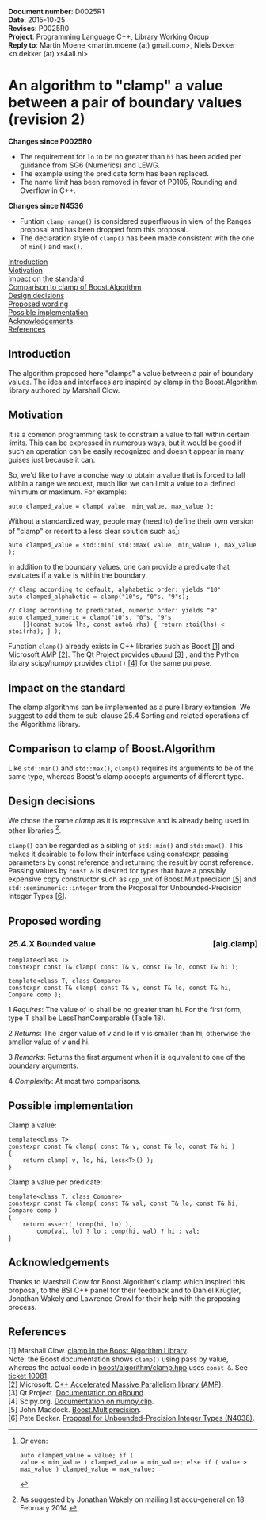 <!--
-- Created: 21 May 2014, Martin Moene
--
-- Note 1: edited with MarkdownPad2 (http://markdownpad.com/).
-- Note 2: take care of trailing double space for formatting newline.
-- Note 3: the interspersed HTML is added to support generating useful output via Pandoc (http://johnmacfarlane.net/pandoc/).
--
-- IsoCpp: https://isocpp.org/std/library-design-guidelines
--
-- ISO/IEC JTC1 SC22 WG21 D*dddd* *yyyy-mm-dd*
-->

**Document number**: D0025R1  
**Date**: 2015-10-25  
**Revises**: P0025R0  
**Project**: Programming Language C++, Library Working Group  
**Reply to**: Martin Moene &lt;martin.moene (at) gmail.com&gt;, Niels Dekker &lt;n.dekker (at) xs4all.nl&gt;  


An algorithm to "clamp" a value between a pair of boundary values (revision 2)
================================================================================

**Changes since P0025R0**  
- The requirement for `lo` to be no greater than `hi` has been added per guidance from SG6 (Numerics) and LEWG. 
- The example using the predicate form has been replaced. 
- The name *limit* has been removed in favor of P0105, Rounding and Overflow in C++.

**Changes since N4536**  
- Funtion `clamp_range()` is considered superfluous in view of the Ranges proposal and has been dropped from this proposal. 
- The declaration style of `clamp()` has been made consistent with the one of `min()` and `max()`.

<a name="contents"></a>

[Introduction](#introduction)  
[Motivation](#motivation)  
[Impact on the standard](#impact)  
[Comparison to clamp of Boost.Algorithm](#comparison)  
[Design decisions](#design)  
[Proposed wording](#wording)  
[Possible implementation](#implementation)  
[Acknowledgements](#acknowledgements)  
[References](#references)  


<a name="introduction"></a>

Introduction
--------------
The algorithm proposed here "clamps" a value between a pair of boundary values. The idea and interfaces are inspired by clamp in the Boost.Algorithm library authored by Marshall Clow.


<a name="motivation"></a>

Motivation
------------
It is a common programming task to constrain a value to fall within certain limits. This can be expressed in numerous ways, but it would be good if such an operation can be easily recognized and doesn't appear in many guises just because it can. 

So, we'd like to have a concise way to obtain a value that is forced to fall within a range we request, much like we can limit a value to a defined minimum or maximum. For example:
  
	auto clamped_value = clamp( value, min_value, max_value );

Without a standardized way, people may (need to) define their own version of "clamp" or resort to a less clear solution such as[^1]: 

	auto clamped_value = std::min( std::max( value, min_value ), max_value );

In addition to the boundary values, one can provide a predicate that evaluates if a value is within the boundary.
 
	// Clamp according to default, alphabetic order: yields "10"
	auto clamped_alphabetic = clamp("10"s, "0"s, "9"s);
	
	// Clamp according to predicated, numeric order: yields "9"
	auto clamped_numeric = clamp("10"s, "0"s, "9"s, 
		[](const auto& lhs, const auto& rhs) { return stoi(lhs) < stoi(rhs); } );

Function `clamp()` already exists in C++ libraries such as Boost [[1]](#ref1) and Microsoft AMP [[2]](#ref2). The Qt Project provides `qBound` [[3]](#ref3) , and the Python library scipy/numpy provides `clip()` [[4]](#ref4) for the same purpose.


<a name="impact"></a>

Impact on the standard
------------------------
The clamp algorithms can be implemented as a pure library extension. We suggest to add them to sub-clause 25.4 Sorting and related operations of the Algorithms library.


<a name="comparison"></a>

Comparison to clamp of Boost.Algorithm
----------------------------------------
Like `std::min()` and `std::max()`, `clamp()` requires its arguments to be of the same  type, whereas Boost's clamp accepts arguments of different type.

<a name="motivation"></a>

Design decisions
------------------
We chose the name *clamp* as it is expressive and is already being used in other libraries [^2]. 

`clamp()` can be regarded as a sibling of `std::min()` and `std::max()`. This makes it desirable to follow their interface using constexpr, passing parameters by const reference and returning the result by const reference. Passing values by `const &` is desired for types that have a possibly expensive copy constructor such as `cpp_int` of Boost.Multiprecision [[5]](#ref5) and `std::seminumeric::integer` from the Proposal for Unbounded-Precision Integer Types [[6](#ref6)].


<a name="wording"></a>

Proposed wording
-------------------

<xdiv class="std">
<h3>25.4.X Bounded value<span style="float:right"> [alg.clamp]</span></h3>

```
template<class T>
constexpr const T& clamp( const T& v, const T& lo, const T& hi );

template<class T, class Compare>
constexpr const T& clamp( const T& v, const T& lo, const T& hi, Compare comp );
```
1 *Requires*: The value of lo shall be no greater than hi. For the first form, type T shall be LessThanComparable (Table 18). 

2 *Returns*: The larger value of v and lo if v is smaller than hi, otherwise the smaller value of v and hi.

3 *Remarks*: Returns the first argument when it is equivalent to one of the boundary arguments.

4 *Complexity*: At most two comparisons.
</div>

<a name="implementation"></a>

Possible implementation
-------------------------

Clamp a value:

	template<class T>
	constexpr const T& clamp( const T& v, const T& lo, const T& hi )
	{
		return clamp( v, lo, hi, less<T>() );
	}

Clamp a value per predicate:

	template<class T, class Compare>
	constexpr const T& clamp( const T& val, const T& lo, const T& hi, Compare comp )
	{
	    return assert( !comp(hi, lo) ),
	        comp(val, lo) ? lo : comp(hi, val) ? hi : val;
	}


<a name="acknowledgements"></a>

Acknowledgements
------------------
Thanks to Marshall Clow for Boost.Algorithm's clamp which inspired this proposal, to the BSI C++ panel for their feedback and to Daniel Krügler, Jonathan Wakely and Lawrence Crowl for their help with the proposing process.

<a name="references"></a>

References
---------------
<a name="ref1"></a>[1] Marshall Clow. [clamp in the Boost Algorithm Library](http://www.boost.org/doc/libs/1_58_0/libs/algorithm/doc/html/algorithm/Misc.html#the_boost_algorithm_library.Misc.clamp).   
Note: the Boost documentation shows `clamp()` using pass by value, whereas the actual code in [boost/algorithm/clamp.hpp](http://www.boost.org/doc/libs/1_58_0/boost/algorithm/clamp.hpp) uses `const &`. See [ticket 10081](https://svn.boost.org/trac/boost/ticket/10081).  
<a name="ref2"></a>[2] Microsoft. [C++ Accelerated Massive Parallelism library (AMP)](http://msdn.microsoft.com/en-us/library/hh265137.aspx).  
<a name="ref3"></a>[3] Qt Project. [Documentation on qBound](http://qt-project.org/doc/qt-5/qtglobal.html#qBound).  
<a name="ref4"></a>[4] Scipy.org. [Documentation on numpy.clip](http://docs.scipy.org/doc/numpy/reference/generated/numpy.clip.html).  
<a name="ref5"></a>[5] John Maddock. [Boost.Multiprecision](http://www.boost.org/doc/libs/1_55_0/libs/multiprecision/).  
<a name="ref6"></a>[6] Pete Becker. [Proposal for Unbounded-Precision Integer Types (N4038)](http://www.open-std.org/jtc1/sc22/wg21/docs/papers/2014/n4038.html).    

[^1]: Or even:<pre><code>auto clamped_value = value;
if      ( value < min_value ) clamped_value = min_value;
else if ( value > max_value ) clamped_value = max_value;
</code></pre>

[^2]: As suggested by Jonathan Wakely on mailing list accu-general on 18 February 2014.

